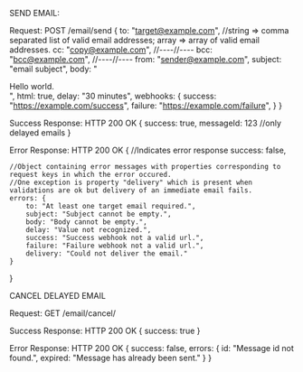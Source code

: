 SEND EMAIL:

Request:
POST /email/send
{
    to: "target@example.com", //string => comma separated list of valid email addresses; array => array of valid email addresses.
    cc: "copy@example.com", //----//----
    bcc: "bcc@example.com", //----//----
    from: "sender@example.com",
    subject: "email subject",
    body: "<div>Hello world.</div>",
    html: true,
    delay: "30 minutes",
    webhooks: { 
        success: "https://example.com/success",
        failure: "https://example.com/failure",
    }
}

Success Response:
HTTP 200 OK
{
    success: true,
    messageId: 123 //only delayed emails
}

Error Response:
HTTP 200 OK
{
    //Indicates error response
    success: false,

    //Object containing error messages with properties corresponding to request keys in which the error occured.
    //One exception is property "delivery" which is present when validations are ok but delivery of an immediate email fails.
    errors: {
        to: "At least one target email required.",
        subject: "Subject cannot be empty.",
        body: "Body cannot be empty.",
        delay: "Value not recognized.",
        success: "Success webhook not a valid url.",
        failure: "Failure webhook not a valid url.",
        delivery: "Could not deliver the email."
    }
}

CANCEL DELAYED EMAIL

Request:
GET /email/cancel/<messageId>

Success Response:
HTTP 200 OK
{
    success: true
}

Error Response:
HTTP 200 OK
{
    success: false,
    errors: {
       id: "Message id not found.",
       expired: "Message has already been sent."
    }
}

